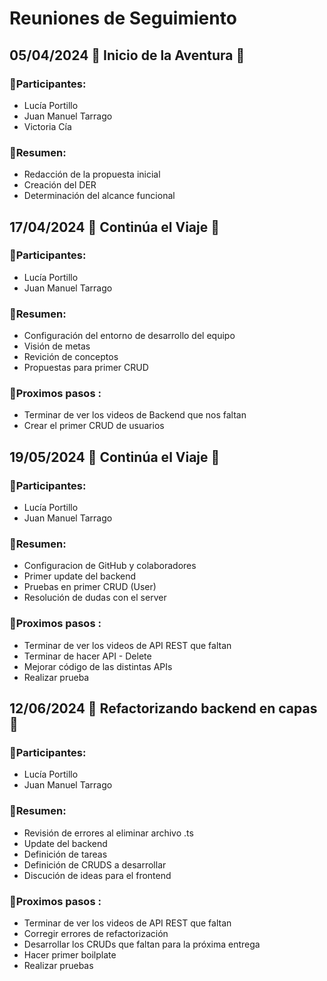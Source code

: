 # Reuniones de Seguimiento 


## 05/04/2024 🚀 Inicio de la Aventura 🚀

###  👥Participantes: 
* Lucía Portillo 
* Juan Manuel Tarrago 
* Victoria Cía

### 📝Resumen:
* Redacción de la propuesta inicial
* Creación del DER
* Determinación del alcance funcional



## 17/04/2024 🚀 Continúa el Viaje 🚀
### 👥Participantes: 
* Lucía Portillo
* Juan Manuel Tarrago
### 📝Resumen: 
* Configuración del entorno de desarrollo del equipo
* Visión de metas
* Revición de conceptos
* Propuestas para primer CRUD

### 📅Proximos pasos :
* Terminar de ver los videos de Backend que nos faltan
* Crear el primer CRUD de usuarios



## 19/05/2024 🚀 Continúa el Viaje 🚀
### 👥Participantes: 
* Lucía Portillo
* Juan Manuel Tarrago
### 📝Resumen: 
* Configuracion de GitHub y colaboradores
* Primer update del backend
* Pruebas en primer CRUD (User)
* Resolución de dudas con el server

### 📅Proximos pasos :
* Terminar de ver los videos de API REST que faltan
* Terminar de hacer API - Delete
* Mejorar código de las distintas APIs
* Realizar prueba


## 12/06/2024 🚀 Refactorizando backend en capas 🚀
### 👥Participantes: 
* Lucía Portillo
* Juan Manuel Tarrago
### 📝Resumen: 
* Revisión de errores al eliminar archivo .ts
* Update del backend
* Definición de tareas
* Definición de CRUDS a desarrollar
* Discución de ideas para el frontend

### 📅Proximos pasos :
* Terminar de ver los videos de API REST que faltan
* Corregir errores de refactorización
* Desarrollar los CRUDs que faltan para la próxima entrega
* Hacer primer boilplate
* Realizar pruebas
